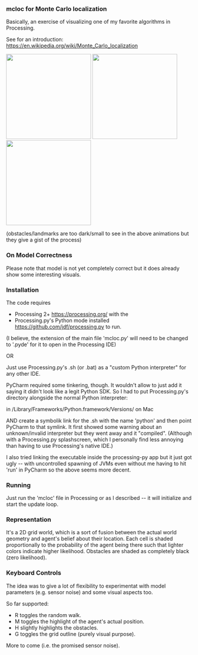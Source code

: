 ### mcloc for Monte Carlo localization

Basically, an exercise of visualizing one of my favorite algorithms in Processing. 

See for an introduction: https://en.wikipedia.org/wiki/Monte_Carlo_localization

<img src="https://raw.github.com/cadddr/mcloc/master/gif/1.gif" width="230" /> 
<img src="https://raw.github.com/cadddr/mcloc/master/gif/2.gif" width="230" /> 
<img src="https://raw.github.com/cadddr/mcloc/master/gif/3.gif" width="230" />

(obstacles/landmarks are too dark/small to see in the above animations but they give a gist of the process)

### On Model Correctness
Please note that model is not yet completely correct but it does already show some interesting visuals.

### Installation
The code requires 
- Processing 2+ https://processing.org/ with the 
- Processing.py's Python mode installed https://github.com/jdf/processing.py to run.

(I believe, the extension of the main file 'mcloc.py' will need to be changed to '.pyde' for it to open in the Processing IDE)

OR

Just use Processing.py's .sh (or .bat) as a "custom Python interpreter" for any other IDE. 

PyCharm required some tinkering, though. It wouldn't allow to just add it saying it didn't look like a legit Python SDK. So I had to put Processing.py's directory alongside the normal Python interpreter:

in /Library/Frameworks/Python.framework/Versions/<here> on Mac 

AND create a symbolik link for the .sh with the name 'python' and then point PyCharm to that symlink. 
It first showed some warning about an unknown/invalid interpreter but they went away and it "compiled". (Although with a Processing.py splashscreen, which I personally find less annoying than having to use Processing's native IDE.) 

I also tried linking the executable inside the processing-py app but it just got ugly -- with uncontrolled spawning of JVMs even without me having to hit 'run' in PyCharm so the above seems more decent.

### Running
Just run the 'mcloc' file in Processing or as I described -- it will initialize and start the update loop. 

### Representation
It's a 2D grid world, which is a sort of fusion between the actual world geometry and agent's belief about their location. Each cell is shaded proportionally to the probability of the agent being there such that lighter colors indicate higher likelihood. Obstacles are shaded as completely black (zero likelihood). 

### Keyboard Controls
The idea was to give a lot of flexibility to experimentat with model parameters (e.g. sensor noise) and some visual aspects too.

So far supported:
- R toggles the random walk.
- M toggles the highlight of the agent's actual position.
- H slightly highlights the obstacles.
- G toggles the grid outline (purely visual purpose).

More to come (i.e. the promised sensor noise).
